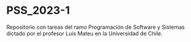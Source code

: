 # PSS_2023-1
Repositorio con tareas del ramo Programación de Software y Sistemas dictado por el profesor Luis Mateu en la Universidad de Chile.
